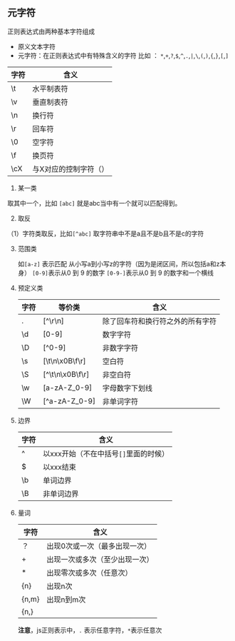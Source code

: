 ## 元字符

正则表达式由两种基本字符组成

- 原义文本字符
- 元字符：在正则表达式中有特殊含义的字符
	比如 ： `*`,`+`,`?`,`$`,`^`,`.`,`|`,`\`,`(`,`)`,`{`,`}`,`[`,`]`
	
	

| 字符 | 含义                  |
| ---- | --------------------- |
| \t   | 水平制表符            |
| \v   | 垂直制表符            |
| \n   | 换行符                |
| \r   | 回车符                |
| \0   | 空字符                |
| \f   | 换页符                |
| \cX  | 与X对应的控制字符（） |

1.  某一类

取其中一个，比如 ```[abc]``` 就是abc当中有一个就可以匹配得到。

2.  取反

（1）字符类取反，比如```[^abc]``` 取字符串中不是a且不是b且不是c的字符

3. 范围类

	如```[a-z]``` 表示匹配 从小写a到小写z的字符（因为是闭区间，所以包括a和z本身）
	```[0-9]```表示从0 到 9 的数字
	```[0-9-]```表示从0 到 9 的数字和一个横线
	
4. 预定义类

	| 字符 | 等价类          | 含义                             |
	| ---- | --------------- | -------------------------------- |
	| .    | [^\r\n]         | 除了回车符和换行符之外的所有字符 |
	| \d   | [0-9]           | 数字字符                         |
	| \D   | [^0-9]          | 非数字字符                       |
	| \s   | [\t\n\x0B\f\r]  | 空白符                           |
	| \S   | [^\t\n\x0B\f\r] | 非空白符                         |
	| \w   | [a-zA-Z_0-9]    | 字母数字下划线		     |
	| \W   | [^a-zA-Z_0-9]   | 非单词字符                       |

5. 边界

	| 字符 | 含义      |
	| ---- | --------- |
	| ^    | 以xxx开始（不在中括号`[]`里面的时候） |
	| $    | 以xxx结束 |
	| \b   | 单词边界  |
	| \B   | 非单词边界  |
	
6. 量词

	| 字符  | 含义                           |
	| ----- | ------------------------------ |
	| ？    | 出现0次或一次（最多出现一次）  |
	| +     | 出现一次或多次（至少出现一次） |
	| *     | 出现零次或多次（任意次）       |
	| {n}   | 出现n次                        |
	| {n,m} | 出现n到m次                     |
	| {n,}  |                                |
	
	**注意**，js正则表示中，```.``` 表示任意字符，```*```表示任意次
